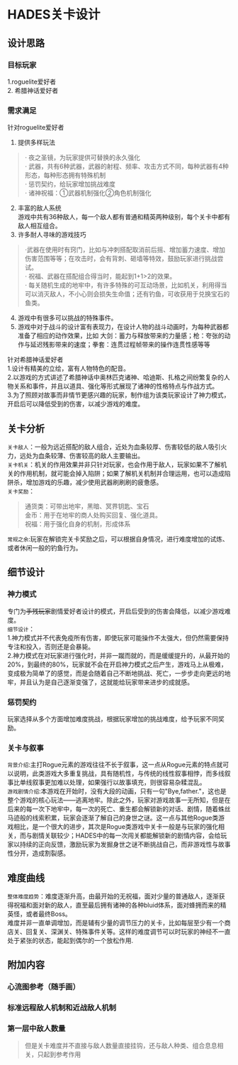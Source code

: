 # HADES关卡设计  
## 设计思路  
### 目标玩家  
 1.roguelite爱好者  
2. 希腊神话爱好者
### 需求满足  
 针对roguelite爱好者  
 1. 提供多样玩法 
> · 夜之圣镜，为玩家提供可替换的永久强化  
> · 武器，共有6种武器，武器的射程、频率、攻击方式不同，每种武器有4种形态，每种形态拥有特殊机制   
> · 惩罚契约，给玩家增加挑战难度  
> · 诸神祝福：①武器机制强化②角色机制强化  
2. 丰富的敌人系统  
游戏中共有36种敌人，每一个敌人都有普通和精英两种级别，每个关卡中都有敌人相互组合。  
3. 许多耐人寻味的游戏技巧  
>  ·武器在使用时有窍门，比如与冲刺搭配取消前后摇、增加蓄力速度、增加伤害范围等等；在攻击时，会有背刺、砸墙等特效，鼓励玩家进行挑战尝试。     
>  · 祝福、武器在搭配组合得当时，能起到1+1>2的效果。  
>  · 每关随机生成的地牢中，有许多特殊的可互动场景，比如机关，利用得当可以消灭敌人，不小心则会损失生命值；还有钓鱼，可收获用于兑换宝石的鱼类。  
4. 游戏中有很多可以挑战的特殊事件。  
5. 游戏中对于战斗的设计富有表现力，在设计人物的战斗动画时，为每种武器都准备了相应的动作效果，比如 大剑：蓄力与释放带来的力量感；枪：夸张的动作与延迟残影带来的速度；拳套：连贯过程帧带来的操作连贯性感等等   

针对希腊神话爱好者  
1.设计有精美的立绘，富有人物特色的配音。  
2.以游戏的方式讲述了希腊神话中奥林匹克诸神、哈迪斯、扎格之间纷繁复杂的人物关系和事件，并且以道具、强化等形式展现了诸神的性格特点与作战方式。   
3.为了照顾对故事而非情节更感兴趣的玩家，制作组为该类玩家设计了神力模式，开启后可以降低受到的伤害，以减少游戏的难度。  
  ## 关卡分析
   `关卡敌人`：一般为远近搭配的敌人组合，近处为血条较厚、伤害较低的敌人吸引火力，远处为血条较薄、伤害较高的敌人主要输出。  
   `关卡机关`：机关的作用效果并非只针对玩家，也会作用于敌人，玩家如果不了解机关的作用机制，就可能会掉入陷阱；如果了解机关机制并合理运用，也可以造成陷阱杀，增加游戏的乐趣，减少使用武器刷刷刷的疲惫感。  
   `关卡奖励`：  
   >通货类：可带出地牢，黑暗、冥界钥匙、宝石  
   >金币：用于在地牢的商人处购买回复、强化道具。  
   >祝福：用于强化自身的机制，形成体系  
  
  `常规之余`:玩家在解锁完关卡奖励之后，可以根据自身情况，进行难度增加的试炼、或者休闲一般的钓鱼行为。  
## 细节设计  
### 神力模式  
专门为~~手残玩家~~剧情爱好者设计的模式，开启后受到的伤害会降低，以减少游戏难度。  
`细节设计`：  
1.神力模式并不代表免疫所有伤害，即使玩家可能操作不太强大，但仍然需要保持专注和投入，否则还是会暴毙。  
2.神力模式在对玩家进行强化时，并非一蹴而就的，而是缓缓提升的，从最开始的20%，到最终的80%，玩家就不会在开启神力模式之后产生，游戏马上从极难，变成极为简单了的感觉，而是会随着自己不断地挑战、死亡，一步步走向更远的地牢，并且认为是自己逐渐变强了，这就能给玩家带来进步的成就感。
### 惩罚契约  
玩家选择从多个方面增加难度挑战，根据玩家增加的挑战难度，给予玩家不同奖励。  
### 关卡与叙事  
`背景介绍`:主打Rogue元素的游戏往往不长于叙事，这一点从Rogue元素的特点就可以说明，此类游戏大多重复挑战，具有随机性，与传统的线性叙事相悖，而多线叙事比单线叙事更加难以处理，如果强行以故事填充，则很容易杂糅混乱。  
`游戏剧情介绍`:本游戏在开始时，没有大段的动画，只有一句"Bye,father."，这也是整个游戏的核心玩法——逃离地牢。除此之外，玩家对游戏故事一无所知，但是在后来的每一次下地牢中，每一次的死亡、重生都会解锁新的对话、剧情，随着蛛丝马迹般的线索积累，玩家会逐渐了解自己的身世之谜。这一点与其他Rogue类游戏相比，是一个很大的进步，其次是Rogue类游戏中关卡一般是与玩家的强化相关，而与剧情关联较少；HADES中的每一次闯关都能解锁新的剧情内容，会给玩家以持续的正向反馈，激励玩家为发掘身世之谜不断挑战自己，而非游戏性与故事性分开，造成割裂感。  
## 难度曲线  
`整体难度趋势`：难度逐渐升高，由最开始的无祝福，面对少量的普通敌人，逐渐获得祝福和面对新的敌人，直至最后拥有诸神的各种bluid体系，面对蜂拥而来的精英怪，或者最终Boss。  
难度并非一直单调增加，而是辅有少量的调节压力的关卡，比如每层至少有一个商店关、回复关、深渊关、特殊事件关等。这样的难度调节可以时玩家的神经不一直处于紧张的状态，能起到偶尔的一个放松作用.  
## 附加内容  
### 心流图参考（随手画）  
###  标准远程敌人机制和近战敌人机制  
### 第一层中敌人数量  
> 但是关卡难度并不直接与敌人数量直接挂钩，还与敌人种类、组合息息相关，只起到参考作用
